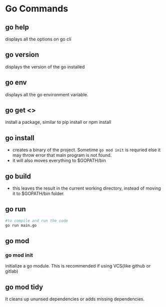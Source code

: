 # Go Commands

## go help

displays all the options on go cli

## go version

displays the version of the go installed

## go env

displays all the go environment variable.

## go get <>

install a package, similar to pip install or npm install

## go install

- creates a binary of the project. Sometime `go mod init` is requried else it may throw error that main program is not found.
- it will also moves everything to $GOPATH/bin

## go build

- this leaves the result in the current working directory, instead of moving it to $GOPATH/bin folder.

## go run

```sh
#to compile and run the code
go run main.go
```

## go mod

### go mod init

initialize a go module. This is recommended if using VCS(like github or gitlab)

## go mod tidy

It cleans up ununsed dependencies or adds missing dependencies.
